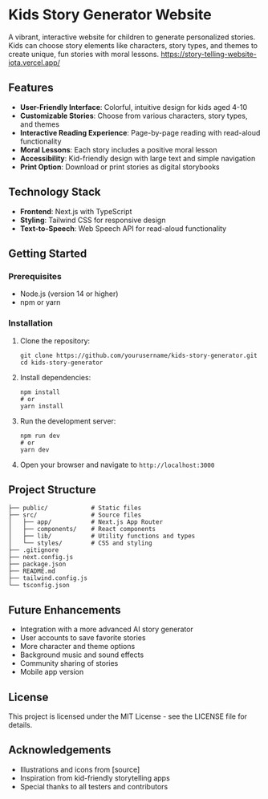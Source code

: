 # Kids Story Generator Website

A vibrant, interactive website for children to generate personalized stories. Kids can choose story elements like characters, story types, and themes to create unique, fun stories with moral lessons.
https://story-telling-website-iota.vercel.app/

## Features

- **User-Friendly Interface**: Colorful, intuitive design for kids aged 4-10
- **Customizable Stories**: Choose from various characters, story types, and themes
- **Interactive Reading Experience**: Page-by-page reading with read-aloud functionality
- **Moral Lessons**: Each story includes a positive moral lesson
- **Accessibility**: Kid-friendly design with large text and simple navigation
- **Print Option**: Download or print stories as digital storybooks

## Technology Stack

- **Frontend**: Next.js with TypeScript
- **Styling**: Tailwind CSS for responsive design
- **Text-to-Speech**: Web Speech API for read-aloud functionality

## Getting Started

### Prerequisites

- Node.js (version 14 or higher)
- npm or yarn

### Installation

1. Clone the repository:
   ```
   git clone https://github.com/yourusername/kids-story-generator.git
   cd kids-story-generator
   ```

2. Install dependencies:
   ```
   npm install
   # or
   yarn install
   ```

3. Run the development server:
   ```
   npm run dev
   # or
   yarn dev
   ```

4. Open your browser and navigate to `http://localhost:3000`

## Project Structure

```
├── public/            # Static files
├── src/               # Source files
│   ├── app/           # Next.js App Router
│   ├── components/    # React components
│   ├── lib/           # Utility functions and types
│   └── styles/        # CSS and styling
├── .gitignore
├── next.config.js
├── package.json
├── README.md
├── tailwind.config.js
└── tsconfig.json
```

## Future Enhancements

- Integration with a more advanced AI story generator
- User accounts to save favorite stories
- More character and theme options
- Background music and sound effects
- Community sharing of stories
- Mobile app version

## License

This project is licensed under the MIT License - see the LICENSE file for details.

## Acknowledgements

- Illustrations and icons from [source]
- Inspiration from kid-friendly storytelling apps
- Special thanks to all testers and contributors 
